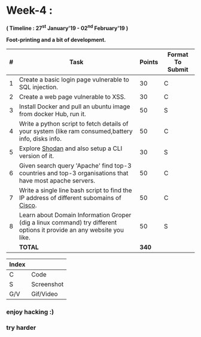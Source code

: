 # Week-4 :

**( Timeline : 27<sup>st</sup> 	January'19 - 02<sup>nd</sup> February'19 )**
 
 **Foot-printing and a bit of development.**

|#| Task		| Points	|	Format To Submit	|
|--| ------------- 	| -------------	|	-------------------		|
|1| Create a basic login page vulnerable to SQL injection.  | 30  |	C	|
|2| Create a web page vulnerable to XSS.  | 30  |	C	|
|3| Install Docker and pull an ubuntu image from docker Hub, run it.  | 50  |		S	|
|4| Write a python script to fetch details of your system (like ram consumed,battery info, disks info.| 50  |	C	|
|5| Explore [Shodan](https://www.shodan.io/) and also setup a CLI version of it. | 30  |	S	|
|6| Given search query 'Apache' find top-3 countries and top-3 organisations that have most apache servers. |50| C |
|7| Write a single line bash script to find the IP address of different subomains of [Cisco](https://www.cisco.com/). | 50  |	C	|
|8| Learn about Domain Information Groper (dig a linux command) try different options it provide an any website you like. | 50  |		S	|
|| **TOTAL** 	| **340**	|



Index	|	|
--------|-------|
C	| Code	|
S	| Screenshot	|
G/V	| Gif/Video	|



### enjoy hacking :)
### try harder
